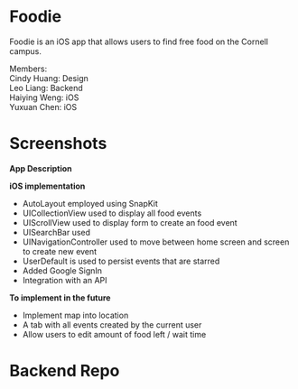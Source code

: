# Foodie
Foodie is an iOS app that allows users to find free food on the Cornell campus. 

Members:  
Cindy Huang: Design  
Leo Liang: Backend  
Haiying Weng: iOS   
Yuxuan Chen: iOS   

# Screenshots 


**App Description**


**iOS implementation**
 - AutoLayout employed using SnapKit
 - UICollectionView used to display all food events
 - UIScrollView used to display form to create an food event
 - UISearchBar used
 - UINavigationController used to move between home screen and screen to create new event 
 - UserDefault is used to persist events that are starred
 - Added Google SignIn 
 - Integration with an API
 
 **To implement in the future**
 - Implement map into location 
 - A tab with all events created by the current user 
 - Allow users to edit amount of food left / wait time 

# Backend Repo 


